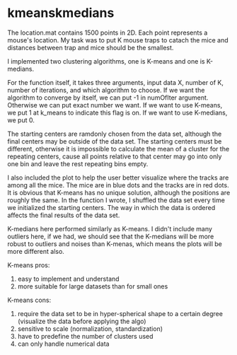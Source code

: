 # kmeanskmedians

The location.mat contains 1500 points in 2D. Each point represents a mouse's location. My task was to put K mouse traps 
to catach the mice and distances between trap and mice should be the smallest.

I implemented two clustering algorithms, one is K-means and one is K-medians.

For the function itself, it takes three arguments, input data X, number of K, number of iterations, and which algorithm 
to choose.
If we want the algorithm to converge by itself, we can put -1 in numOfIter argument. Otherwise we can put exact number
we want.
If we want to use K-means, we put 1 at k_means to indicate this flag is on. If we want to use K-medians, we put 0.

The starting centers are ramdonly chosen from the data set, although the final centers may be outside of the data set. 
The starting centers must be different, otherwise it is impossible to calculate the mean of a cluster for the repeating 
centers, cause all points relative to that center may go into only one bin and leave the rest repeating bins empty.

I also included the plot to help the user better visualize where the tracks are among all the mice. The mice are in blue
dots and the tracks are in red dots. It is obvious that K-means has no unique solution, although the positions are roughly 
the same. In the function I wrote, I shuffled the data set every time we initialized the starting centers. The way in which 
the data is ordered affects the final results of the data set.

K-medians here performed similarly as K-means. I didn't include many outliers here, if we had, we should see that the K-medians will be more robust to outliers and noises than K-menas, which means the plots will be more different also.

K-means pros:
1. easy to implement and understand
2. more suitable for large datasets than for small ones

K-means cons:
1. require the data set to be in hyper-spherical shape to a certain degree (visualize the data before applying the algo)
2. sensitive to scale (normalization, standardization)
3. have to predefine the number of clusters used
4. can only handle numerical data

